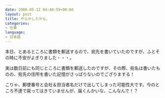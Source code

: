 ```yaml
---
date: 2006-05-12 04:40:59+00:00
layout: post
title: やらかしたかも。
categories:
- 仕事
language:
- 日本語
---
```


本日、とあるところに書類を郵送するので、宛先を書いていたのですが、ふとその時に不安がよぎりました・・・。

実は数日前にも同じところに書類を郵送したのですが、その際、宛名は書いたものの、宛先の住所を書いた記憶がさっぱりないのでござりまする！

こりゃ、郵便番号と会社＆担当者名だけで出してしまった可能性大です。今のところ不達で戻ってはきていませんが、届くんかいな、こんなんで！？
